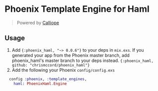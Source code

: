 # Phoenix Template Engine for Haml

> Powered by [Calliope](https://github.com/nurugger07/calliope)


## Usage

  1. Add `{:phoenix_haml, "~> 0.0.6"}` to your deps in `mix.exs`.
     If you generated your app from the Phoenix master branch,
     add phoenix_haml's master branch to your deps instead.
     `{:phoenix_haml, github: "chrismccord/phoenix_haml"}`
  2. Add the following your Phoenix `config/config.exs`

```elixir
  config :phoenix, :template_engines,
    haml: PhoenixHaml.Engine
```
